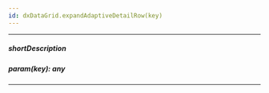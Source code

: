 ```yaml
---
id: dxDataGrid.expandAdaptiveDetailRow(key)
---
```

---
##### shortDescription
<!-- Description goes here -->

##### param(key): any
<!-- Description goes here -->

---
<!-- Description goes here -->